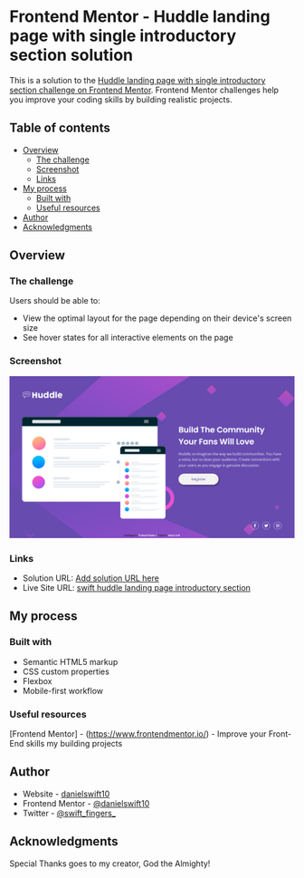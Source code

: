 # Frontend Mentor - Huddle landing page with single introductory section solution

This is a solution to the [Huddle landing page with single introductory section challenge on Frontend Mentor](https://www.frontendmentor.io/challenges/huddle-landing-page-with-a-single-introductory-section-B_2Wvxgi0). Frontend Mentor challenges help you improve your coding skills by building realistic projects. 

## Table of contents

- [Overview](#overview)
  - [The challenge](#the-challenge)
  - [Screenshot](#screenshot)
  - [Links](#links)
- [My process](#my-process)
  - [Built with](#built-with)
  - [Useful resources](#useful-resources)
- [Author](#author)
- [Acknowledgments](#acknowledgments)


## Overview

### The challenge

Users should be able to:

- View the optimal layout for the page depending on their device's screen size
- See hover states for all interactive elements on the page

### Screenshot

![Design for Huddle Landing Page with single introductory section](./swift-huddle-landing-page-introductory-sectionn.png)

### Links

- Solution URL: [Add solution URL here](https://your-solution-url.com)
- Live Site URL: [swift huddle landing page introductory section](https://swift-huddle-landing-page-introductory-section.netlify.app)

## My process

### Built with

- Semantic HTML5 markup
- CSS custom properties
- Flexbox
- Mobile-first workflow

### Useful resources
[Frontend Mentor] - (https://www.frontendmentor.io/) - Improve your Front-End skills my building projects

## Author

- Website - [danielswift10](https://github.com/danielswift10)
- Frontend Mentor - [@danielswift10](https://www.frontendmentor.io/profile/danielswift10)
- Twitter - [@swift_fingers_](https://twitter.com/swift_fingers_)

## Acknowledgments
Special Thanks goes to my creator, God the Almighty!